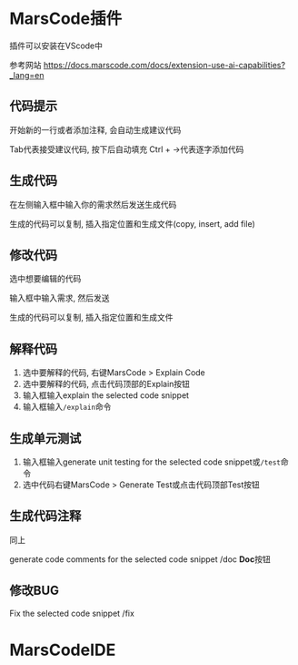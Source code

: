 # MarsCode插件

插件可以安装在VScode中

参考网站
https://docs.marscode.com/docs/extension-use-ai-capabilities?_lang=en
## 代码提示

开始新的一行或者添加注释, 会自动生成建议代码

Tab代表接受建议代码, 按下后自动填充
Ctrl + →代表逐字添加代码

## 生成代码

在左侧输入框中输入你的需求然后发送生成代码

生成的代码可以复制, 插入指定位置和生成文件(copy, insert, add file)

## 修改代码

选中想要编辑的代码

输入框中输入需求, 然后发送

生成的代码可以复制, 插入指定位置和生成文件

## 解释代码

1. 选中要解释的代码, 右键MarsCode > Explain Code
2. 选中要解释的代码, 点击代码顶部的Explain按钮
3. 输入框输入explain the selected code snippet
4. 输入框输入`/explain`命令

## 生成单元测试

1. 输入框输入generate unit testing for the selected code snippet或`/test`命令
2. 选中代码右键MarsCode > Generate Test或点击代码顶部Test按钮

## 生成代码注释

同上

generate code comments for the selected code snippet
/doc
**Doc**按钮

## 修改BUG

Fix the selected code snippet
/fix

# MarsCodeIDE






